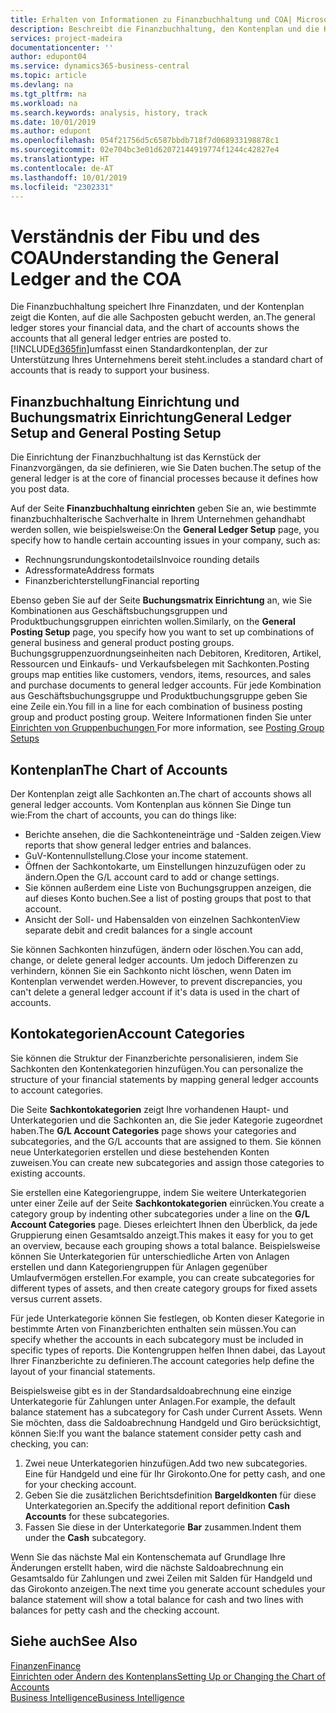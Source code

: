```yaml
---
title: Erhalten von Informationen zu Finanzbuchhaltung und COA| Microsoft Docs
description: Beschreibt die Finanzbuchhaltung, den Kontenplan und die Kontokategorien.
services: project-madeira
documentationcenter: ''
author: edupont04
ms.service: dynamics365-business-central
ms.topic: article
ms.devlang: na
ms.tgt_pltfrm: na
ms.workload: na
ms.search.keywords: analysis, history, track
ms.date: 10/01/2019
ms.author: edupont
ms.openlocfilehash: 054f21756d5c6587bbdb718f7d068933198878c1
ms.sourcegitcommit: 02e704bc3e01d62072144919774f1244c42827e4
ms.translationtype: HT
ms.contentlocale: de-AT
ms.lasthandoff: 10/01/2019
ms.locfileid: "2302331"
---
```

# <a name="understanding-the-general-ledger-and-the-coa"></a><span data-ttu-id="de985-103">Verständnis der Fibu und des COA</span><span class="sxs-lookup"><span data-stu-id="de985-103">Understanding the General Ledger and the COA</span></span>
<span data-ttu-id="de985-104">Die Finanzbuchhaltung speichert Ihre Finanzdaten, und der Kontenplan zeigt die Konten, auf die alle Sachposten gebucht werden, an.</span><span class="sxs-lookup"><span data-stu-id="de985-104">The general ledger stores your financial data, and the chart of accounts shows the accounts that all general ledger entries are posted to.</span></span> [!INCLUDE[d365fin](includes/d365fin_md.md)]<span data-ttu-id="de985-105">umfasst einen Standardkontenplan, der zur Unterstützung Ihres Unternehmens bereit steht.</span><span class="sxs-lookup"><span data-stu-id="de985-105">includes a standard chart of accounts that is ready to support your business.</span></span>

## <a name="general-ledger-setup-and-general-posting-setup"></a><span data-ttu-id="de985-106">Finanzbuchhaltung Einrichtung und Buchungsmatrix Einrichtung</span><span class="sxs-lookup"><span data-stu-id="de985-106">General Ledger Setup and General Posting Setup</span></span>
<span data-ttu-id="de985-107">Die Einrichtung der Finanzbuchhaltung ist das Kernstück der Finanzvorgängen, da sie definieren, wie Sie Daten buchen.</span><span class="sxs-lookup"><span data-stu-id="de985-107">The setup of the general ledger is at the core of financial processes because it defines how you post data.</span></span>  

<span data-ttu-id="de985-108">Auf der Seite **Finanzbuchhaltung einrichten** geben Sie an, wie bestimmte finanzbuchhalterische Sachverhalte in Ihrem Unternehmen gehandhabt werden sollen, wie beispielsweise:</span><span class="sxs-lookup"><span data-stu-id="de985-108">On the **General Ledger Setup** page, you specify how to handle certain accounting issues in your company, such as:</span></span>  

* <span data-ttu-id="de985-109">Rechnungsrundungskontodetails</span><span class="sxs-lookup"><span data-stu-id="de985-109">Invoice rounding details</span></span>  
* <span data-ttu-id="de985-110">Adressformate</span><span class="sxs-lookup"><span data-stu-id="de985-110">Address formats</span></span>  
* <span data-ttu-id="de985-111">Finanzberichterstellung</span><span class="sxs-lookup"><span data-stu-id="de985-111">Financial reporting</span></span>  

<span data-ttu-id="de985-112">Ebenso geben Sie auf der Seite **Buchungsmatrix Einrichtung** an, wie Sie Kombinationen aus Geschäftsbuchungsgruppen und Produktbuchungsgruppen einrichten wollen.</span><span class="sxs-lookup"><span data-stu-id="de985-112">Similarly, on the **General Posting Setup** page, you specify how you want to set up combinations of general business and general product posting groups.</span></span> <span data-ttu-id="de985-113">Buchungsgruppenzuordnungseinheiten nach Debitoren, Kreditoren, Artikel, Ressourcen und Einkaufs- und Verkaufsbelegen mit Sachkonten.</span><span class="sxs-lookup"><span data-stu-id="de985-113">Posting groups map entities like customers, vendors, items, resources, and sales and purchase documents to general ledger accounts.</span></span> <span data-ttu-id="de985-114">Für jede Kombination aus Geschäftsbuchungsgruppe und Produktbuchungsgruppe geben Sie eine Zeile ein.</span><span class="sxs-lookup"><span data-stu-id="de985-114">You fill in a line for each combination of business posting group and product posting group.</span></span> <span data-ttu-id="de985-115">Weitere Informationen finden Sie unter [Einrichten von Gruppenbuchungen ](finance-posting-groups.md)</span><span class="sxs-lookup"><span data-stu-id="de985-115">For more information, see [Posting Group Setups](finance-posting-groups.md)</span></span>  

## <a name="the-chart-of-accounts"></a><span data-ttu-id="de985-116">Kontenplan</span><span class="sxs-lookup"><span data-stu-id="de985-116">The Chart of Accounts</span></span>
<span data-ttu-id="de985-117">Der Kontenplan zeigt alle Sachkonten an.</span><span class="sxs-lookup"><span data-stu-id="de985-117">The chart of accounts shows all general ledger accounts.</span></span> <span data-ttu-id="de985-118">Vom Kontenplan aus können Sie Dinge tun wie:</span><span class="sxs-lookup"><span data-stu-id="de985-118">From the chart of accounts, you can do things like:</span></span>  

* <span data-ttu-id="de985-119">Berichte ansehen, die die Sachkonteneinträge und -Salden zeigen.</span><span class="sxs-lookup"><span data-stu-id="de985-119">View reports that show general ledger entries and balances.</span></span>  
* <span data-ttu-id="de985-120">GuV-Kontennullstellung.</span><span class="sxs-lookup"><span data-stu-id="de985-120">Close your income statement.</span></span>  
* <span data-ttu-id="de985-121">Öffnen der Sachkontokarte, um Einstellungen hinzuzufügen oder zu ändern.</span><span class="sxs-lookup"><span data-stu-id="de985-121">Open the G/L account card to add or change settings.</span></span>  
* <span data-ttu-id="de985-122">Sie können außerdem eine Liste von Buchungsgruppen anzeigen, die auf dieses Konto buchen.</span><span class="sxs-lookup"><span data-stu-id="de985-122">See a list of posting groups that post to that account.</span></span>
* <span data-ttu-id="de985-123">Ansicht der Soll- und Habensalden von einzelnen Sachkonten</span><span class="sxs-lookup"><span data-stu-id="de985-123">View separate debit and credit balances for a single account</span></span>  

<span data-ttu-id="de985-124">Sie können Sachkonten hinzufügen, ändern oder löschen.</span><span class="sxs-lookup"><span data-stu-id="de985-124">You can add, change, or delete general ledger accounts.</span></span> <span data-ttu-id="de985-125">Um jedoch Differenzen zu verhindern, können Sie ein Sachkonto nicht löschen, wenn Daten im Kontenplan verwendet werden.</span><span class="sxs-lookup"><span data-stu-id="de985-125">However, to prevent discrepancies, you can't delete a general ledger account if it's data is used in the chart of accounts.</span></span>  

## <a name="account-categories"></a><span data-ttu-id="de985-126">Kontokategorien</span><span class="sxs-lookup"><span data-stu-id="de985-126">Account Categories</span></span>
<span data-ttu-id="de985-127">Sie können die Struktur der Finanzberichte personalisieren, indem Sie Sachkonten den Kontenkategorien hinzufügen.</span><span class="sxs-lookup"><span data-stu-id="de985-127">You can personalize the structure of your financial statements by mapping general ledger accounts to account categories.</span></span>  

<span data-ttu-id="de985-128">Die Seite **Sachkontokategorien** zeigt Ihre vorhandenen Haupt- und Unterkategorien und die Sachkonten an, die Sie jeder Kategorie zugeordnet haben.</span><span class="sxs-lookup"><span data-stu-id="de985-128">The **G/L Account Categories** page shows your categories and subcategories, and the G/L accounts that are assigned to them.</span></span> <span data-ttu-id="de985-129">Sie können neue Unterkategorien erstellen und diese bestehenden Konten zuweisen.</span><span class="sxs-lookup"><span data-stu-id="de985-129">You can create new subcategories and assign those categories to existing accounts.</span></span>  

<span data-ttu-id="de985-130">Sie erstellen eine Kategoriengruppe, indem Sie weitere Unterkategorien unter einer Zeile auf der Seite **Sachkontokategorien** einrücken.</span><span class="sxs-lookup"><span data-stu-id="de985-130">You create a category group by indenting other subcategories under a line on the **G/L Account Categories** page.</span></span> <span data-ttu-id="de985-131">Dieses erleichtert Ihnen den Überblick, da jede Gruppierung einen Gesamtsaldo anzeigt.</span><span class="sxs-lookup"><span data-stu-id="de985-131">This makes it easy for you to get an overview, because each grouping shows a total balance.</span></span> <span data-ttu-id="de985-132">Beispielsweise können Sie Unterkategorien für unterschiedliche Arten von Anlagen erstellen und dann Kategoriengruppen für Anlagen gegenüber Umlaufvermögen erstellen.</span><span class="sxs-lookup"><span data-stu-id="de985-132">For example, you can create subcategories for different types of assets, and then create category groups for fixed assets versus current assets.</span></span>  

<span data-ttu-id="de985-133">Für jede Unterkategorie können Sie festlegen, ob Konten dieser Kategorie in bestimmte Arten von Finanzberichten enthalten sein müssen.</span><span class="sxs-lookup"><span data-stu-id="de985-133">You can specify whether the accounts in each subcategory must be included in specific types of reports.</span></span> <span data-ttu-id="de985-134">Die Kontengruppen helfen Ihnen dabei, das Layout Ihrer Finanzberichte zu definieren.</span><span class="sxs-lookup"><span data-stu-id="de985-134">The account categories help define the layout of your financial statements.</span></span>  

<span data-ttu-id="de985-135">Beispielsweise gibt es in der Standardsaldoabrechnung eine einzige Unterkategorie für Zahlungen unter Anlagen.</span><span class="sxs-lookup"><span data-stu-id="de985-135">For example, the default balance statement has a subcategory for Cash under Current Assets.</span></span> <span data-ttu-id="de985-136">Wenn Sie möchten, dass die Saldoabrechnung Handgeld und Giro berücksichtigt, können Sie:</span><span class="sxs-lookup"><span data-stu-id="de985-136">If you want the balance statement consider petty cash and checking, you can:</span></span>  

1. <span data-ttu-id="de985-137">Zwei neue Unterkategorien hinzufügen.</span><span class="sxs-lookup"><span data-stu-id="de985-137">Add two new subcategories.</span></span> <span data-ttu-id="de985-138">Eine für Handgeld und eine für Ihr Girokonto.</span><span class="sxs-lookup"><span data-stu-id="de985-138">One for petty cash, and one for your checking account.</span></span>  
2. <span data-ttu-id="de985-139">Geben Sie die zusätzlichen Berichtsdefinition **Bargeldkonten** für diese Unterkategorien an.</span><span class="sxs-lookup"><span data-stu-id="de985-139">Specify the additional report definition **Cash Accounts** for these subcategories.</span></span>  
3. <span data-ttu-id="de985-140">Fassen Sie diese in der Unterkategorie **Bar** zusammen.</span><span class="sxs-lookup"><span data-stu-id="de985-140">Indent them under the **Cash** subcategory.</span></span>  

<span data-ttu-id="de985-141">Wenn Sie das nächste Mal ein Kontenschemata auf Grundlage Ihre Änderungen erstellt haben, wird die nächste Saldoabrechnung ein Gesamtsaldo für Zahlungen und zwei Zeilen mit Salden für Handgeld und das Girokonto anzeigen.</span><span class="sxs-lookup"><span data-stu-id="de985-141">The next time you generate account schedules your balance statement will show a total balance for cash and two lines with balances for petty cash and the checking account.</span></span>  

## <a name="see-also"></a><span data-ttu-id="de985-142">Siehe auch</span><span class="sxs-lookup"><span data-stu-id="de985-142">See Also</span></span>
[<span data-ttu-id="de985-143">Finanzen</span><span class="sxs-lookup"><span data-stu-id="de985-143">Finance</span></span>](finance.md)  
[<span data-ttu-id="de985-144">Einrichten oder Ändern des Kontenplans</span><span class="sxs-lookup"><span data-stu-id="de985-144">Setting Up or Changing the Chart of Accounts</span></span>](finance-setup-chart-accounts.md)  
[<span data-ttu-id="de985-145">Business Intelligence</span><span class="sxs-lookup"><span data-stu-id="de985-145">Business Intelligence</span></span>](bi.md)  
